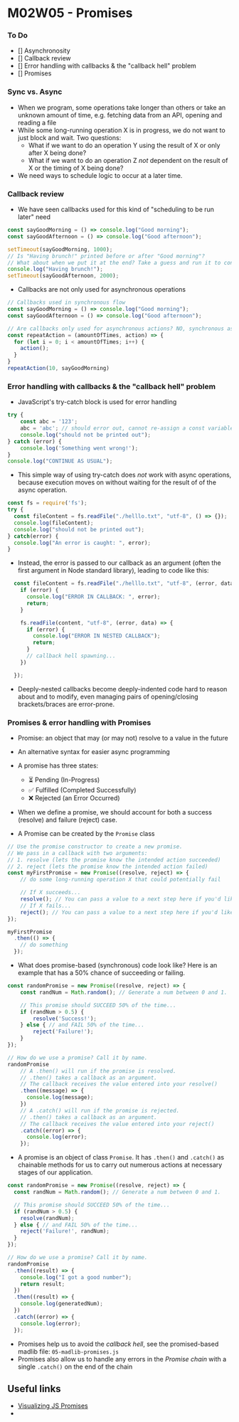 # M02W05 - Promises
### To Do
- [] Asynchronosity
- [] Callback review
- [] Error handling with callbacks & the "callback hell" problem
- [] Promises

### Sync vs. Async
- When we program, some operations take longer than others or take an unknown amount of time, e.g. fetching data from an API, opening and reading a file
- While some long-running operation X is in progress, we do not want to just block and wait. Two questions:
  - What if we want to do an operation Y using the result of X or only after X being done?
  - What if we want to do an operation Z *not* dependent on the result of X or the timing of X being done?
- We need ways to schedule logic to occur at a later time.

### Callback review
- We have seen callbacks used for this kind of "scheduling to be run later" need
```js
const sayGoodMorning = () => console.log("Good morning");
const sayGoodAfternoon = () => console.log("Good afternoon");

setTimeout(sayGoodMorning, 1000);
// Is "Having brunch!" printed before or after "Good morning"?
// What about when we put it at the end? Take a guess and run it to confirm
console.log("Having brunch!");
setTimeout(sayGoodAfternoon, 2000);
```

- Callbacks are not only used for asynchronous operations
``` js
// Callbacks used in synchronous flow
const sayGoodMorning = () => console.log("Good morning");
const sayGoodAfternoon = () => console.log("Good afternoon");

// Are callbacks only used for asynchronous actions? NO, synchronous as well
const repeatAction = (amountOfTimes, action) => {
  for (let i = 0; i < amountOfTimes; i++) {
    action();
  }
}
repeatAction(10, sayGoodMorning)
```

### Error handling with callbacks & the "callback hell" problem
- JavaScript's try-catch block is used for error handling
``` js
try {
    const abc = '123';
    abc = 'abc'; // should error out, cannot re-assign a const variable a new value
    console.log("should not be printed out");
} catch (error) {
    console.log('Something went wrong!');
}
console.log("CONTINUE AS USUAL");
```

- This simple way of using try-catch does *not* work with async operations, because execution moves on without waiting for the result of of the async operation.
```js
const fs = require('fs');
try {
  const fileContent = fs.readFile("./helllo.txt", "utf-8", () => {});
  console.log(fileContent);
  console.log("should not be printed out");
} catch(error) {
  console.log("An error is caught: ", error);
}
```

- Instead, the error is passed to our callback as an argument (often the first argument in Node standard library), leading to code like this:
```js
  const fileContent = fs.readFile("./helllo.txt", "utf-8", (error, data) => {
    if (error) {
      console.log("ERROR IN CALLBACK: ", error);
      return;
    }

    fs.readFile(content, "utf-8", (error, data) => {
      if (error) {
        console.log("ERROR IN NESTED CALLBACK");
        return;
      }
      // callback hell spawning...
    })

  });
```

- Deeply-nested callbacks become deeply-indented code hard to reason about and to modify, even managing pairs of opening/closing brackets/braces are error-prone.

### Promises & error handling with Promises
- Promise: an object that may (or may not) resolve to a value in the future
- An alternative syntax for easier async programming
- A promise has three states:
  * ⏳ Pending  (In-Progress)
  * ✅ Fulfilled (Completed Successfully)
  * ❌ Rejected (an Error Occurred)
- When we define a promise, we should account for both a success (resolve) and failure (reject) case.

- A Promise can be created by the `Promise` class
``` js
// Use the promise constructor to create a new promise.
// We pass in a callback with two arguments:
// 1. resolve (lets the promise know the intended action succeeded)
// 2. reject (lets the promise know the intended action failed)
const myFirstPromise = new Promise((resolve, reject) => {
    // do some long-running operation X that could potentially fail

    // If X succeeds...
    resolve(); // You can pass a value to a next step here if you'd like.
    // If X fails...
    reject(); // You can pass a value to a next step here if you'd like.
});

myFirstPromise
  .then(() => {
    // do something
  });
```

- What does promise-based (synchronous) code look like? Here is an example that has a 50% chance of succeeding or failing.
```js
const randomPromise = new Promise((resolve, reject) => {
    const randNum = Math.random(); // Generate a num between 0 and 1.

    // This promise should SUCCEED 50% of the time...
    if (randNum > 0.5) {
        resolve('Success!');
    } else { // and FAIL 50% of the time...
        reject('Failure!');
    }
});

// How do we use a promise? Call it by name.
randomPromise
    // A .then() will run if the promise is resolved.
    // .then() takes a callback as an argument.
    // The callback receives the value entered into your resolve()
    .then((message) => {
      console.log(message);
    })
    // A .catch() will run if the promise is rejected.
    // .then() takes a callback as an argument.
    // The callback receives the value entered into your reject()
    .catch((error) => {
      console.log(error);
    });
```

- A promise is an object of class `Promise`. It has `.then()` and `.catch()` as chainable methods for us to carry out numerous actions at necessary stages of our application.
```js
const randomPromise = new Promise((resolve, reject) => {
  const randNum = Math.random(); // Generate a num between 0 and 1.

  // This promise should SUCCEED 50% of the time...
  if (randNum > 0.5) {
    resolve(randNum);
  } else { // and FAIL 50% of the time...
    reject('Failure!', randNum);
  }
});

// How do we use a promise? Call it by name.
randomPromise
  .then((result) => {
    console.log("I got a good number");
    return result;
  })
  .then((result) => {
    console.log(generatedNum);
  })
  .catch((error) => {
    console.log(error);
  });
```

- Promises help us to avoid the _callback hell_, see the promised-based madlib file: `05-madlib-promises.js`
- Promises also allow us to handle any errors in the _Promise chain_ with a single `.catch()` on the end of the chain

## Useful links
- [Visualizing JS Promises](https://dev.to/lydiahallie/javascript-visualized-promises-async-await-5gke)
-